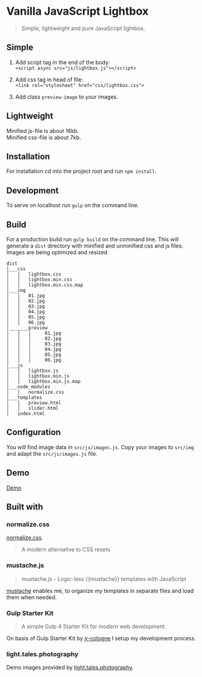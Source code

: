 # Vanilla JavaScript Lightbox
> Simple, lightweight and pure JavaScript lightbox.

## Simple
1. Add script tag in the end of the body:  
`<script async src="js/lightbox.js"></script>`

2. Add css tag in head of file:  
`<link rel="stylesheet" href="css/lightbox.css">`

3. Add class `preview-image` to your images.

## Lightweight
Minified js-file is about 16kb.  
Minified css-file is about 7kb.

## Installation
For installation cd into the project root and run `npm install`.

## Development
To serve on localhost run `gulp` on the command line.

## Build
For a production build run `gulp build` on the command line. 
This will generate a `dist` directory with minified and unminified css and js files.
Images are being optimized and resized

```
dist
│___css
│   │   lightbox.css
│   │   lightbox.min.css
│   │   lightbox.min.css.map
│___img
│   │   01.jpg
│   │   02.jpg
│   │   03.jpg
│   │   04.jpg
│   │   05.jpg
│   │   06.jpg
│_______preview
│   │   │     01.jpg
│   │   │     02.jpg
│   │   │     03.jpg
│   │   │     04.jpg
│   │   │     05.jpg
│   │   │     06.jpg
│___js
│   │   lightbox.js
│   │   lightbox.min.js
│   │   lightbox.min.js.map
│___node_modules
│   │   normalize.css
│___templates
│   │   preview.html
│   │   slider.html
│   index.html

```

## Configuration
You will find image data in `src/js/images.js`.
Copy your images to `src/img` and adapt the `src/js/images.js` file.

## Demo
[Demo](http://lightbox.mgnmrt.com)

## Built with

### normalize.css
[normalize.css](https://github.com/necolas/normalize.css).
> A modern alternative to CSS resets

### mustache.js
> mustache.js - Logic-less {{mustache}} templates with JavaScript

[mustache](https://github.com/janl/mustache.js/) enables me, to organize my templates in separate files and load them when needed.

### Gulp Starter Kit
> A simple Gulp 4 Starter Kit for modern web development.

On basis of Gulp Starter Kit by [jr-cologne](https://github.com/jr-cologne/gulp-starter-kit) I setup my development process.

### light.tales.photography
Demo images provided by [light.tales.photography](https://www.instagram.com/light.tales.photography/).

